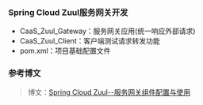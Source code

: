 
### Spring Cloud Zuul服务网关开发
- CaaS_Zuul_Gateway：服务网关应用(统一响应外部请求)
- CaaS_Zuul_Client：客户端测试请求转发功能
- pom.xml：项目基础配置文件

### 参考博文
> 博文：[Spring Cloud Zuul--服务网关组件配置与使用](http://wiki.bcloud.io/pages/viewpage.action?pageId=328463)
